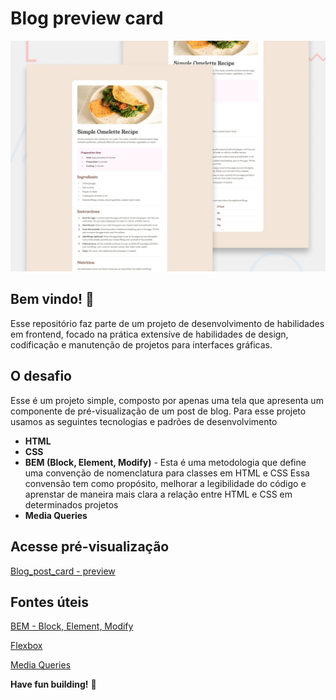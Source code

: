 # Blog preview card

![Design preview for the Blog preview card coding challenge](./design/desktop-preview.jpg)

## Bem vindo! 👋

Esse repositório faz parte de um projeto de desenvolvimento de habilidades em frontend, focado na prática extensíve de habilidades de design, codificação e manutenção de projetos para interfaces gráficas.

## O desafio

Esse é um projeto simple, composto por apenas uma tela que apresenta um componente de pré-visualização de um post de blog.
Para esse projeto usamos as seguintes tecnologias e padrões de desenvolvimento

- **HTML**
- **CSS**
- **BEM (Block, Element, Modify)** - Esta é uma metodologia que define uma convenção de nomenclatura para classes em HTML e CSS
Essa convensão tem como propósito, melhorar a legibilidade do código e aprenstar de maneira mais clara a relação entre HTML e CSS em determinados projetos
- **Media Queries**

## Acesse pré-visualização

[Blog_post_card - preview](https://sanguinettecode.github.io/recipe-page/)

## Fontes úteis

[BEM - Block, Element, Modify](https://css-tricks.com/bem-101/)

[Flexbox](https://css-tricks.com/snippets/css/a-guide-to-flexbox/)

[Media Queries](https://css-tricks.com/a-complete-guide-to-css-media-queries/)

**Have fun building!** 🚀
